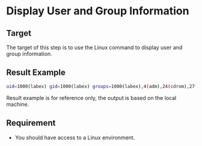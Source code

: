 # Display User and Group Information

## Target

The target of this step is to use the Linux command to display user and group information.

## Result Example

```bash
uid=1000(labex) gid=1000(labex) groups=1000(labex),4(adm),24(cdrom),27(sudo),30(dip),46(plugdev),116(lpadmin),126(sambashare)
```

Result example is for reference only, the output is based on the local machine.

## Requirement

- You should have access to a Linux environment.
